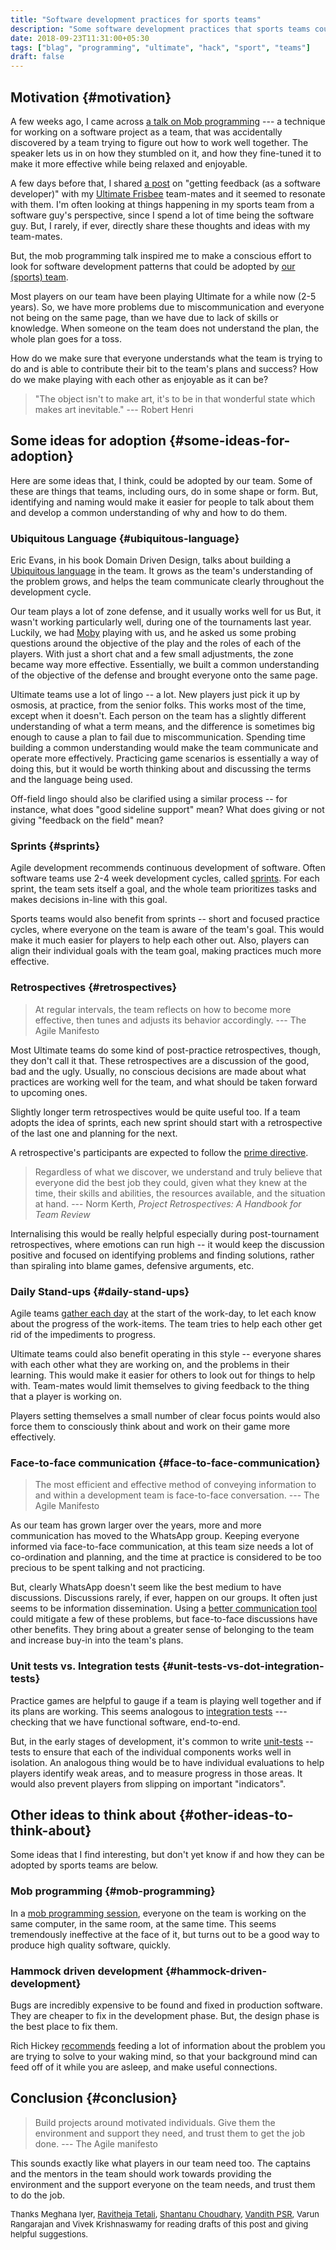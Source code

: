 ```yaml
---
title: "Software development practices for sports teams"
description: "Some software development practices that sports teams could adopt to be better teams"
date: 2018-09-23T11:31:00+05:30
tags: ["blag", "programming", "ultimate", "hack", "sport", "teams"]
draft: false
---
```


## Motivation {#motivation}

A few weeks ago, I came across [a talk on Mob programming](https://www.youtube.com/watch?v=SHOVVnRB4h0) --- a technique for
working on a software project as a team, that was accidentally discovered by a
team trying to figure out how to work well together. The speaker lets us in on
how they stumbled on it, and how they fine-tuned it to make it more effective
while being relaxed and enjoyable.

A few days before that, I shared [a post](http://daydreamsinruby.com/getting-feedback/) on "getting feedback (as a software
developer)" with my [Ultimate Frisbee](https://www.youtube.com/watch?v=zEKnqFBajiI) team-mates and it seemed to resonate with
them. I'm often looking at things happening in my sports team from a software
guy's perspective, since I spend a lot of time being the software guy. But, I
rarely, if ever, directly share these thoughts and ideas with my team-mates.

But, the mob programming talk inspired me to make a conscious effort to look for
software development patterns that could be adopted by [our (sports) team](https://thatteidlikaalsoup.team/).

Most players on our team have been playing Ultimate for a while now (2-5 years).
So, we have more problems due to miscommunication and everyone not being on the
same page, than we have due to lack of skills or knowledge. When someone on the
team does not understand the plan, the whole plan goes for a toss.

How do we make sure that everyone understands what the team is trying to do and
is able to contribute their bit to the team's plans and success? How do we make
playing with each other as enjoyable as it can be?

> "The object isn't to make art, it's to be in that wonderful state which makes
> art inevitable." --- Robert Henri


## Some ideas for adoption {#some-ideas-for-adoption}

Here are some ideas that, I think, could be adopted by our team. Some of these
are things that teams, including ours, do in some shape or form. But,
identifying and naming would make it easier for people to talk about them and
develop a common understanding of why and how to do them.


### Ubiquitous Language {#ubiquitous-language}

Eric Evans, in his book Domain Driven Design, talks about building a [Ubiquitous
language](https://martinfowler.com/bliki/UbiquitousLanguage.html) in the team. It grows as the team's understanding of the problem grows,
and helps the team communicate clearly throughout the development cycle.

Our team plays a lot of zone defense, and it usually works well for us But, it
wasn't working particularly well, during one of the tournaments last year.
Luckily, we had [Moby](https://www.instagram.com/monsieurmoby/) playing with us, and he asked us some probing questions
around the objective of the play and the roles of each of the players. With just
a short chat and a few small adjustments, the zone became way more effective.
Essentially, we built a common understanding of the objective of the defense and
brought everyone onto the same page.

Ultimate teams use a lot of lingo -- a lot. New players just pick it up by
osmosis, at practice, from the senior folks. This works most of the time, except
when it doesn't. Each person on the team has a slightly different understanding
of what a term means, and the difference is sometimes big enough to cause a plan
to fail due to miscommunication. Spending time building a common understanding
would make the team communicate and operate more effectively. Practicing game
scenarios is essentially a way of doing this, but it would be worth thinking
about and discussing the terms and the language being used.

Off-field lingo should also be clarified using a similar process -- for
instance, what does "good sideline support" mean? What does giving or not giving
"feedback on the field" mean?


### Sprints {#sprints}

Agile development recommends continuous development of software. Often software
teams use 2-4 week development cycles, called [sprints](http://wiki.c2.com/?ScrumSprint). For each sprint, the team
sets itself a goal, and the whole team prioritizes tasks and makes decisions
in-line with this goal.

Sports teams would also benefit from sprints -- short and focused practice
cycles, where everyone on the team is aware of the team's goal. This would make
it much easier for players to help each other out. Also, players can align their
individual goals with the team goal, making practices much more effective.


### Retrospectives {#retrospectives}

> At regular intervals, the team reflects on how to become more effective, then
> tunes and adjusts its behavior accordingly. --- The Agile Manifesto

Most Ultimate teams do some kind of post-practice retrospectives, though, they
don't call it that. These retrospectives are a discussion of the good, bad and
the ugly. Usually, no conscious decisions are made about what practices are
working well for the team, and what should be taken forward to upcoming ones.

Slightly longer term retrospectives would be quite useful too. If a team adopts
the idea of sprints, each new sprint should start with a retrospective of the
last one and planning for the next.

A retrospective's participants are expected to follow the [prime directive](http://retrospectivewiki.org/index.php?title=The%5FPrime%5FDirective).

> Regardless of what we discover, we understand and truly believe that everyone
> did the best job they could, given what they knew at the time, their skills and
> abilities, the resources available, and the situation at hand. --- Norm Kerth,
> _Project Retrospectives: A Handbook for Team Review_

Internalising this would be really helpful especially during post-tournament
retrospectives, where emotions can run high -- it would keep the discussion
positive and focused on identifying problems and finding solutions, rather than
spiraling into blame games, defensive arguments, etc.


### Daily Stand-ups {#daily-stand-ups}

Agile teams [gather each day](https://www.mountaingoatsoftware.com/agile/scrum/meetings/daily-scrum) at the start of the work-day, to let each know about
the progress of the work-items. The team tries to help each other get rid of the
impediments to progress.

Ultimate teams could also benefit operating in this style -- everyone shares
with each other what they are working on, and the problems in their learning.
This would make it easier for others to look out for things to help with.
Team-mates would limit themselves to giving feedback to the thing that a player
is working on.

Players setting themselves a small number of clear focus points would also force
them to consciously think about and work on their game more effectively.


### Face-to-face communication {#face-to-face-communication}

> The most efficient and effective method of conveying information to and within a
> development team is face-to-face conversation. --- The Agile Manifesto

As our team has grown larger over the years, more and more communication has
moved to the WhatsApp group. Keeping everyone informed via face-to-face
communication, at this team size needs a lot of co-ordination and planning, and
the time at practice is considered to be too precious to be spent talking and
not practicing.

But, clearly WhatsApp doesn't seem like the best medium to have discussions.
Discussions rarely, if ever, happen on our groups. It often just seems to be
information dissemination. Using a [better communication tool](http://zulipchat.com/hello) could mitigate a
few of these problems, but face-to-face discussions have other benefits. They
bring about a greater sense of belonging to the team and increase buy-in into
the team's plans.


### Unit tests vs. Integration tests {#unit-tests-vs-dot-integration-tests}

Practice games are helpful to gauge if a team is playing well together and if
its plans are working. This seems analogous to [integration tests](http://wiki.c2.com/?IntegrationTest) --- checking
that we have functional software, end-to-end.

But, in the early stages of development, it's common to write [unit-tests](http://wiki.c2.com/?UnitTest) --
tests to ensure that each of the individual components works well in isolation.
An analogous thing would be to have individual evaluations to help players
identify weak areas, and to measure progress in those areas. It would also
prevent players from slipping on important "indicators".


## Other ideas to think about {#other-ideas-to-think-about}

Some ideas that I find interesting, but don't yet know if and how they can be
adopted by sports teams are below.


### Mob programming {#mob-programming}

In a [mob programming session](https://www.agilealliance.org/resources/experience-reports/mob-programming-agile2014/), everyone on the team is working on the same
computer, in the same room, at the same time. This seems tremendously
ineffective at the face of it, but turns out to be a good way to produce high
quality software, quickly.


### Hammock driven development {#hammock-driven-development}

Bugs are incredibly expensive to be found and fixed in production software. They
are cheaper to fix in the development phase. But, the design phase is the best
place to fix them.

Rich Hickey [recommends](https://www.youtube.com/watch?v=f84n5oFoZBc) feeding a lot of information about the problem you are
trying to solve to your waking mind, so that your background mind can feed off
of it while you are asleep, and make useful connections.


## Conclusion {#conclusion}

> Build projects around motivated individuals. Give them the environment and
> support they need, and trust them to get the job done.  --- The Agile manifesto

This sounds exactly like what players in our team need too. The captains and the
mentors in the team should work towards providing the environment and the
support everyone on the team needs, and trust them to do the job.

<div style="font-size:small;" class="reviewers">
  <div></div>

Thanks Meghana Iyer, [Ravitheja Tetali](https://twitter.com/cloud9trt/), [Shantanu Choudhary](http://baali.muse-amuse.in/), [Vandith PSR](https://twitter.com/vandith), Varun
Rangarajan and Vivek Krishnaswamy for reading drafts of this post and giving
helpful suggestions.

</div>
